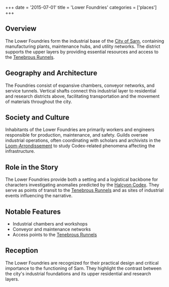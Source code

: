 +++
date = '2015-07-01'
title = 'Lower Foundries'
categories = ['places']
+++

## Overview

The Lower Foundries form the industrial base of the [City of Sarn](/places/city-of-sarn), containing manufacturing plants, maintenance hubs, and utility networks. The district supports the upper layers by providing essential resources and access to the [Tenebrous Runnels](/places/tenebrous-runnels).

## Geography and Architecture

The Foundries consist of expansive chambers, conveyor networks, and service tunnels. Vertical shafts connect this industrial layer to residential and research districts above, facilitating transportation and the movement of materials throughout the city.

## Society and Culture

Inhabitants of the Lower Foundries are primarily workers and engineers responsible for production, maintenance, and safety. Guilds oversee industrial operations, often coordinating with scholars and archivists in the [Loom-Arrondissement](/places/loom-arrondissement) to study Codex-related phenomena affecting the infrastructure.

## Role in the Story

The Lower Foundries provide both a setting and a logistical backbone for characters investigating anomalies predicted by the [Halcyon Codex](/others/halcyon-codex). They serve as points of transit to the [Tenebrous Runnels](/places/tenebrous-runnels) and as sites of industrial events influencing the narrative.

## Notable Features

* Industrial chambers and workshops
* Conveyor and maintenance networks
* Access points to the [Tenebrous Runnels](/places/tenebrous-runnels)

## Reception

The Lower Foundries are recognized for their practical design and critical importance to the functioning of Sarn. They highlight the contrast between the city's industrial foundations and its upper residential and research layers.
